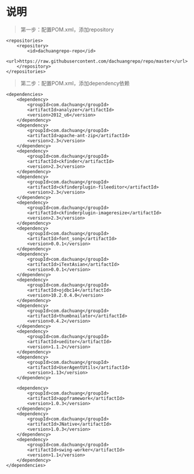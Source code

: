 # 说明

> 第一步：配置POM.xml，添加repository

    <repositories>
        <repository>
            <id>dachuangrepo-repo</id>
            <url>https://raw.githubusercontent.com/dachuangrepo/repo/master</url>
        </repository>
    </repositories>

> 第二步：配置POM.xml，添加dependency依赖

    <dependencies>
        <dependency>
            <groupId>com.dachuang</groupId>
            <artifactId>analyzer</artifactId>
            <version>2012_u6</version>
        </dependency>
        <dependency>
            <groupId>com.dachuang</groupId>
            <artifactId>apache-ant-zip</artifactId>
            <version>2.3</version>
        </dependency>
        <dependency>
            <groupId>com.dachuang</groupId>
            <artifactId>ckfinder</artifactId>
            <version>2.3</version>
        </dependency>
        <dependency>
            <groupId>com.dachuang</groupId>
            <artifactId>ckfinderplugin-fileeditor</artifactId>
            <version>2.3</version>
        </dependency>
        <dependency>
            <groupId>com.dachuang</groupId>
            <artifactId>ckfinderplugin-imageresize</artifactId>
            <version>2.3</version>
        </dependency>
        <dependency>
            <groupId>com.dachuang</groupId>
            <artifactId>font_song</artifactId>
            <version>0.0.1</version>
        </dependency>
        <dependency>
            <groupId>com.dachuang</groupId>
            <artifactId>iTextAsian</artifactId>
            <version>0.0.1</version>
        </dependency>
        <dependency>
            <groupId>com.dachuang</groupId>
            <artifactId>ojdbc14</artifactId>
            <version>10.2.0.4.0</version>
        </dependency>
        <dependency>
            <groupId>com.dachuang</groupId>
            <artifactId>thumbnailator</artifactId>
            <version>0.4.2</version>
        </dependency>
        <dependency>
            <groupId>com.dachuang</groupId>
            <artifactId>ueditor</artifactId>
            <version>1.1.2</version>
        </dependency>
        <dependency>
            <groupId>com.dachuang</groupId>
            <artifactId>UserAgentUtils</artifactId>
            <version>1.13</version>
        </dependency>
		
        <dependency>
            <groupId>com.dachuang</groupId>
            <artifactId>appframework</artifactId>
            <version>1.0.3</version>
        </dependency>
        <dependency>
            <groupId>com.dachuang</groupId>
            <artifactId>JNative</artifactId>
            <version>1.0.3</version>
        </dependency>
        <dependency>
            <groupId>com.dachuang</groupId>
            <artifactId>swing-worker</artifactId>
            <version>1.1</version>
        </dependency>
    </dependencies>
